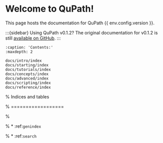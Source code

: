# Welcome to QuPath!

This page hosts the documentation for QuPath {{ env.config.version }}.

:::{sidebar} Using QuPath v0.1.2?
The original documentation for v0.1.2 is still [available on GitHub](https://github.com/qupath/qupath/wiki).
:::

```{toctree}
:caption: 'Contents:'
:maxdepth: 2

docs/intro/index
docs/starting/index
docs/tutorials/index
docs/concepts/index
docs/advanced/index
docs/scripting/index
docs/reference/index
```

% Indices and tables

% ==================

%

% * :ref:`genindex`

% * :ref:`search`
